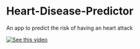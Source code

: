 # Heart-Disease-Predictor
An app to predict the risk of having an heart attack


[![See this video](https://img.youtube.com/vi/VIDEO-ID/0.jpg)](http://www.youtube.com/watch?v=VIDEO-ID)
